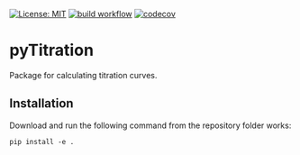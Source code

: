 [![License: MIT](https://img.shields.io/badge/License-MIT-blue.svg)](https://opensource.org/licenses/MIT)
[![build workflow](https://github.com/AlexanderSouthan/pyTitration/actions/workflows/main.yml/badge.svg)](https://github.com/AlexanderSouthan/pyTitration/actions/workflows/main.yml)
[![codecov](https://codecov.io/gh/AlexanderSouthan/pyTitration/branch/master/graph/badge.svg?token=D3U2BZOZQ8)](https://codecov.io/gh/AlexanderSouthan/pyTitration)

# pyTitration
Package for calculating titration curves. 

## Installation
Download and run the following command from the repository folder works:
```
pip install -e .
```
